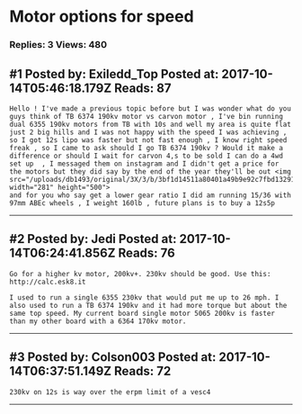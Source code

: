 # Motor options for speed

### Replies: 3 Views: 480

## \#1 Posted by: Exiledd_Top Posted at: 2017-10-14T05:46:18.179Z Reads: 87

```
Hello ! I've made a previous topic before but I was wonder what do you guys think of TB 6374 190kv motor vs carvon motor , I've bin running dual 6355 190kv motors from TB with 10s and well my area is quite flat just 2 big hills and I was not happy with the speed I was achieving , so I got 12s lipo was faster but not fast enough , I know right speed freak , so I came to ask should I go TB 6374 190kv ? Would it make a difference or should I wait for carvon 4,s to be sold I can do a 4wd set up  , I messaged them on instagram and I didn't get a price for the motors but they did say by the end of the year they'll be out <img src="/uploads/db1493/original/3X/3/b/3bf1d14511a80401a49b9e92c7fbd13291ca2844.JPG" width="281" height="500"> 
and for you who say get a lower gear ratio I did am running 15/36 with 97mm ABEc wheels , I weight 160lb , future plans is to buy a 12s5p
```

---
## \#2 Posted by: Jedi Posted at: 2017-10-14T06:24:41.856Z Reads: 76

```
Go for a higher kv motor, 200kv+. 230kv should be good. Use this: http://calc.esk8.it

I used to run a single 6355 230kv that would put me up to 26 mph. I also used to run a TB 6374 190kv and it had more torque but about the same top speed. My current board single motor 5065 200kv is faster than my other board with a 6364 170kv motor.
```

---
## \#3 Posted by: Colson003 Posted at: 2017-10-14T06:37:51.149Z Reads: 72

```
230kv on 12s is way over the erpm limit of a vesc4
```

---
